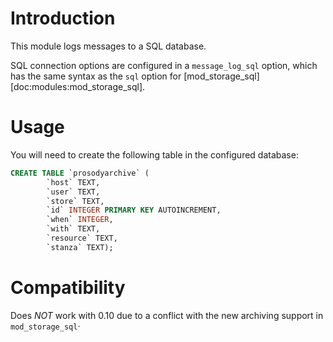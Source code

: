 # Introduction

This module logs messages to a SQL database.

SQL connection options are configured in a `message_log_sql` option,
which has the same syntax as the `sql` option for
[mod_storage_sql][doc:modules:mod_storage_sql].

# Usage

You will need to create the following table in the configured database:

``` sql
CREATE TABLE `prosodyarchive` (
        `host` TEXT,
        `user` TEXT,
        `store` TEXT,
        `id` INTEGER PRIMARY KEY AUTOINCREMENT,
        `when` INTEGER,
        `with` TEXT,
        `resource` TEXT,
        `stanza` TEXT);
```

# Compatibility

Does *NOT* work with 0.10 due to a conflict with the new archiving
support in `mod_storage_sql`·
